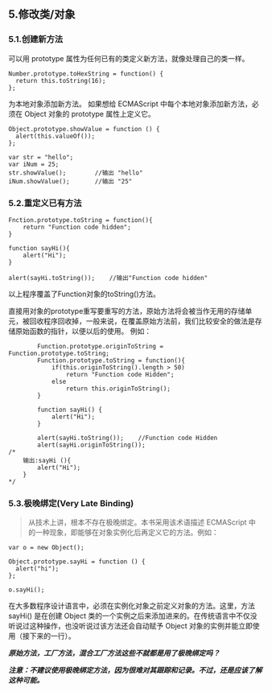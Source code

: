 
## 5.修改类/对象


### 5.1.创建新方法

可以用 prototype 属性为任何已有的类定义新方法，就像处理自己的类一样。

```
Number.prototype.toHexString = function() {
  return this.toString(16);
};
```
为本地对象添加新方法。
如果想给 ECMAScript 中每个本地对象添加新方法，必须在 Object 对象的 prototype 属性上定义它。

```
Object.prototype.showValue = function () {
  alert(this.valueOf());
};

var str = "hello";
var iNum = 25;
str.showValue();		//输出 "hello"
iNum.showValue();		//输出 "25"
```


### 5.2.重定义已有方法

```
Fnction.prototype.toString = function(){
	return "Function code hidden";
}

function sayHi(){
	alert("Hi");
}

alert(sayHi.toString());	//输出"Function code hidden"
```
以上程序覆盖了Function对象的toString()方法。

直接用对象的prototype重写要重写的方法，原始方法将会被当作无用的存储单元，被回收程序回收掉，一般来说，在覆盖原始方法前，我们比较安全的做法是存储原始函数的指针，以便以后的使用。
例如：

```
        Function.prototype.originToString = Function.prototype.toString;
        Function.prototype.toString = function(){
            if(this.originToString().length > 50)
                return "Function code Hidden";
            else
                return this.originToString();
        }

        function sayHi() {
            alert("Hi");
        }

        alert(sayHi.toString());    //Function code Hidden
        alert(sayHi.originToString());  
/*
	输出:sayHi (){
		alert("Hi");
	}
*/
```


### 5.3.极晚绑定(Very Late Binding)

>从技术上讲，根本不存在极晚绑定。本书采用该术语描述 ECMAScript 中的一种现象，即能够在对象实例化后再定义它的方法。例如：

```
var o = new Object();

Object.prototype.sayHi = function () {
  alert("hi");
};

o.sayHi();
```

在大多数程序设计语言中，必须在实例化对象之前定义对象的方法。这里，方法 sayHi() 是在创建 Object 类的一个实例之后来添加进来的。在传统语言中不仅没听说过这种操作，也没听说过该方法还会自动赋予 Object 对象的实例并能立即使用（接下来的一行）。

***原始方法，工厂方法，混合工厂方法这些不就都是用了极晚绑定吗？***

***注意：不建议使用极晚绑定方法，因为很难对其跟踪和记录。不过，还是应该了解这种可能。***